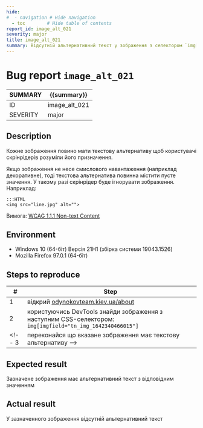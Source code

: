 ```yaml
---
hide:
#  - navigation # Hide navigation
  - toc        # Hide table of contents
report_id: image_alt_021
severity: major
title: image_alt_021
summary: Відсутній альтернативний текст у зображення з селектором `img[imgfield="tn_img_1642340466015"]`
---
```

<!-- # {{summary}} -->
# Bug report `image_alt_021`

SUMMARY|{{summary}}
-|-
ID|image_alt_021
SEVERITY|major

## Description

Кожне зображення повино мати текстову альтернативу 
щоб користувачі скрінрідерів розуміли його призначення. 

Якщо зображення не несе смислового навантаження (наприклад декоративне), 
тоді текстова альтернатива повинна містити пусте значення. 
У такому разі скрінрідер буде ігнорувати зображення.
Наприклад:

    :::HTML
    <img src="line.jpg" alt="">

Вимога: [WCAG 1.1.1 Non-text Content](https://www.w3.org/TR/WCAG21/#non-text-content)

## Environment

- Windows 10 (64-біт) Версія 21H1 (збірка системи 19043.1526)
- Mozilla Firefox 97.0.1 (64-біт)

## Steps to reproduce

|#|Step|
-|-
1|відкрий [odynokovteam.kiev.ua/about](http://odynokovteam.kiev.ua/about)
2|користуючись DevTools знайди зображення з наступним CSS-селектором: `img[imgfield="tn_img_1642340466015"]`
<!-- 3|переконайся що вказане зображення має текстову альтернативу -->

## Expected result

Зазначене зображення має альтернативний текст з відповідним значенням

## Actual result

У зазначенного зображення відсутній альтернативний текст

